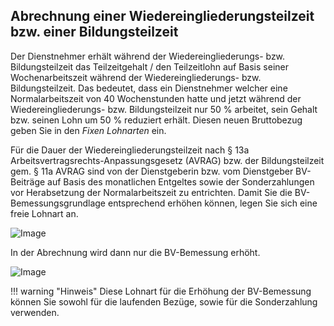 ## Abrechnung einer Wiedereingliederungsteilzeit bzw. einer Bildungsteilzeit 

Der Dienstnehmer erhält während der Wiedereingliederungs- bzw. Bildungsteilzeit das Teilzeitgehalt / den Teilzeitlohn auf Basis seiner Wochenarbeitszeit während der Wiedereingliederungs- bzw. Bildungsteilzeit. Das bedeutet, dass ein Dienstnehmer welcher eine Normalarbeitszeit von 40 Wochenstunden hatte und jetzt während der Wiedereingliederungs- bzw. Bildungsteilzeit nur 50 % arbeitet, sein Gehalt bzw. seinen Lohn um 50 % reduziert erhält. Diesen neuen Bruttobezug geben Sie in den *Fixen Lohnarten* ein.

Für die Dauer der Wiedereingliederungsteilzeit nach § 13a Arbeitsvertragsrechts-Anpassungsgesetz (AVRAG) bzw. der Bildungsteilzeit gem. § 11a AVRAG sind von der Dienstgeberin bzw. vom Dienstgeber BV-Beiträge auf Basis des monatlichen Entgeltes sowie der Sonderzahlungen vor Herabsetzung der Normalarbeitszeit zu entrichten. Damit Sie die BV-Bemessungsgrundlage entsprechend erhöhen können, legen Sie sich eine freie Lohnart an.

![Image](<img/image523.png>)

In der Abrechnung wird dann nur die BV-Bemessung erhöht.

![Image](<img/image524.png>)

!!! warning "Hinweis"
    Diese Lohnart für die Erhöhung der BV-Bemessung können Sie sowohl für die laufenden Bezüge, sowie für die Sonderzahlung verwenden.